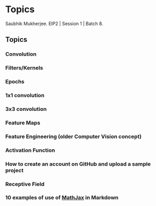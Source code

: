 # Topics

Saubhik Mukherjee.
EIP2 | Session 1 | Batch 8.

## Topics

### Convolution

### Filters/Kernels

### Epochs

### 1x1 convolution

### 3x3 convolution

### Feature Maps

### Feature Engineering (older Computer Vision concept)

### Activation Function

### How to create an account on GitHub and upload a sample project

### Receptive Field

### 10 examples of use of [MathJax](https://support.typora.io/Markdown-Reference/#math-blocks) in Markdown
